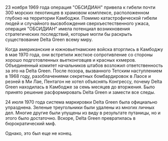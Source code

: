 23 ноября 1969 года операция "ОБСИДИАН" привела к гибели почти 300 морских пехотинцев в храмовом комплексе, расположенном глубоко на территории Камбоджи. Помимо катастрофической гибели людей и случайного высвобождения сверхъестественного ужаса, операция "ОБСИДИАН" имела потенциал возникновения стратегических последствий, которые могли бы раскрыть существование Delta Green всему миру.

Когда американские и южновьетнамские войска вторглись в Камбоджу в мае 1970 года, они встретили жесткое сопротивление со стороны хорошо подготовленных вьетконговцев и красных кхмеров. Объединенный комитет начальников штабов возложил ответственность за это на Delta Green. После позора, вызванного Тетским наступлением в 1968 году, разоблачениями секретных бомбардировок в Лаосе и резней в Ми Лае, Пентагон не хотел объяснять Конгрессу, почему Delta Green находилась в Камбодже за семь месяцев до вторжения. Было принято решение расформировать Delta Green и замести все следы.

24 июля 1970 года система маркировки Delta Green была официально упразднена. Зеленые треугольники были удалены из многих личных дел. Многие другие были упущены из виду в результате путаницы, но и этого было достаточно. Вскоре, Delta Green превратилась в бюрократический миф.

Однако, это был еще не конец.